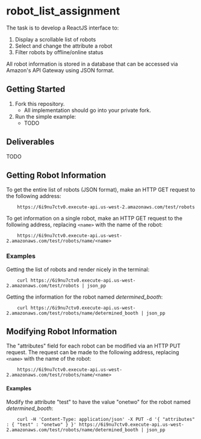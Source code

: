 # robot_list_assignment #

The task is to develop a ReactJS interface to:

1. Display a scrollable list of robots
1. Select and change the attribute a robot
1. Filter robots by offline/online status

All robot information is stored in a database that can be accessed via Amazon's API Gateway using JSON format.

## Getting Started ##

1. Fork this repository.
    - All implementation should go into your private fork.
1. Run the simple example:
    - TODO

## Deliverables ##

TODO

## Getting Robot Information ##

To get the entire list of robots (JSON format), make an HTTP GET request to the following address:

        https://6i9nu7ctv0.execute-api.us-west-2.amazonaws.com/test/robots

To get information on a single robot, make an HTTP GET request to the following address, replacing `<name>` with the name of the robot:

        https://6i9nu7ctv0.execute-api.us-west-2.amazonaws.com/test/robots/name/<name>

### Examples ###

Getting the list of robots and render nicely in the terminal:

        curl https://6i9nu7ctv0.execute-api.us-west-2.amazonaws.com/test/robots | json_pp

Getting the information for the robot named *determined_booth*:

        curl https://6i9nu7ctv0.execute-api.us-west-2.amazonaws.com/test/robots/name/determined_booth | json_pp

## Modifying Robot Information ##

The "attributes" field for each robot can be modified via an HTTP PUT request. The request can be made to the following address, replacing `<name>` with the name of the robot:

        https://6i9nu7ctv0.execute-api.us-west-2.amazonaws.com/test/robots/name/<name>


#### Examples ####

Modify the attribute "test" to have the value "onetwo" for the robot named *determined_booth*:

        curl -H 'Content-Type: application/json' -X PUT -d '{ "attributes" : { "test" : "onetwo" } }' https://6i9nu7ctv0.execute-api.us-west-2.amazonaws.com/test/robots/name/determined_booth | json_pp
